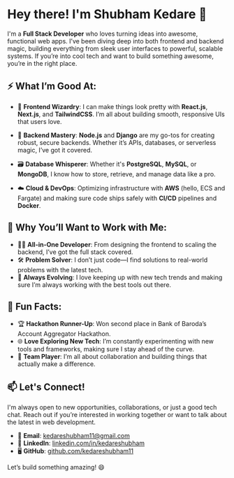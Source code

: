 
# Hey there! I'm Shubham Kedare 👋

I'm a **Full Stack Developer** who loves turning ideas into awesome, functional web apps. I’ve been diving deep into both frontend and backend magic, building everything from sleek user interfaces to powerful, scalable systems. If you’re into cool tech and want to build something awesome, you’re in the right place.

## ⚡ What I’m Good At:

- 🎨 **Frontend Wizardry**: I can make things look pretty with **React.js**, **Next.js**, and **TailwindCSS**. I’m all about building smooth, responsive UIs that users love.
  
- 🔧 **Backend Mastery**: **Node.js** and **Django** are my go-tos for creating robust, secure backends. Whether it’s APIs, databases, or serverless magic, I’ve got it covered.

- 🗃️ **Database Whisperer**: Whether it's **PostgreSQL**, **MySQL**, or **MongoDB**, I know how to store, retrieve, and manage data like a pro.

- ☁️ **Cloud & DevOps**: Optimizing infrastructure with **AWS** (hello, ECS and Fargate) and making sure code ships safely with **CI/CD** pipelines and **Docker**.
  

## 🎯 Why You’ll Want to Work with Me:

- 🧑‍💻 **All-in-One Developer**: From designing the frontend to scaling the backend, I’ve got the full stack covered.
- 🛠️ **Problem Solver**: I don’t just code—I find solutions to real-world problems with the latest tech.
- 🔄 **Always Evolving**: I love keeping up with new tech trends and making sure I’m always working with the best tools out there.

## 🎉 Fun Facts:

- 🏆 **Hackathon Runner-Up**: Won second place in Bank of Baroda’s Account Aggregator Hackathon.
- 🌐 **Love Exploring New Tech**: I’m constantly experimenting with new tools and frameworks, making sure I stay ahead of the curve.
- 🤝 **Team Player**: I’m all about collaboration and building things that actually make a difference.

## 📫 Let's Connect!

I'm always open to new opportunities, collaborations, or just a good tech chat. Reach out if you’re interested in working together or want to talk about the latest in web development.

- 📧 **Email**: [kedareshubham11@gmail.com](mailto:kedareshubham11@gmail.com)
- 💼 **LinkedIn**: [linkedin.com/in/kedareshubham](https://www.linkedin.com/in/kedareshubham)
- 🖥️ **GitHub**: [github.com/kedareshubham11](https://github.com/kedareshubham11)

Let’s build something amazing! 😄
